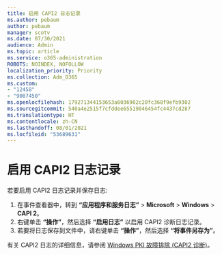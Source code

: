 ```yaml
---
title: 启用 CAPI2 日志记录
ms.author: pebaum
author: pebaum
manager: scotv
ms.date: 07/30/2021
audience: Admin
ms.topic: article
ms.service: o365-administration
ROBOTS: NOINDEX, NOFOLLOW
localization_priority: Priority
ms.collection: Adm_O365
ms.custom:
- "12458"
- "9007450"
ms.openlocfilehash: 179271344153653a6036902c20fc368f9efb9302
ms.sourcegitcommit: 540a4e2515f7cfddee65519046454fc4437cd287
ms.translationtype: HT
ms.contentlocale: zh-CN
ms.lasthandoff: 08/01/2021
ms.locfileid: "53689631"
---
```

# <a name="enable-capi2-logging"></a>启用 CAPI2 日志记录

若要启用 CAPI2 日志记录并保存日志:

1. 在事件查看器中，转到 **“应用程序和服务日志”** > **Microsoft** > **Windows** > **CAPI 2**。
2. 右键单击 **“操作”**，然后选择 **“启用日志”** 以启用 CAPI2 诊断日志记录。
3. 若要将日志保存到文件中，请右键单击 **“操作”**，然后选择 **“将事件另存为”**。

有关 CAPI2 日志的详细信息，请参阅 [Windows PKI 故障排除 (CAPI2 诊断)](https://social.technet.microsoft.com/wiki/contents/articles/242.windows-pki-troubleshooting-capi2-diagnostics.aspx)。